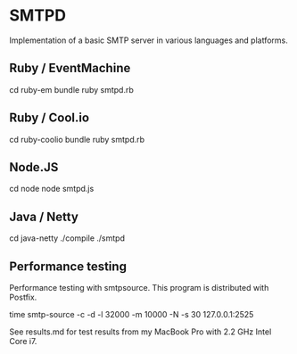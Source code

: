 SMTPD
====================

Implementation of a basic SMTP server in various languages and platforms.

Ruby / EventMachine
-----------

  cd ruby-em
  bundle
  ruby smtpd.rb

Ruby / Cool.io
-----------

  cd ruby-coolio
  bundle
  ruby smtpd.rb

Node.JS
-----------

  cd node
  node smtpd.js
  
Java / Netty
-----------

  cd java-netty
  ./compile
  ./smtpd

Performance testing
-----------

Performance testing with smtpsource. This program is distributed with Postfix.

time smtp-source -c -d -l 32000 -m 10000 -N -s 30 127.0.0.1:2525

See results.md for test results from my MacBook Pro with 2.2 GHz Intel Core i7.
